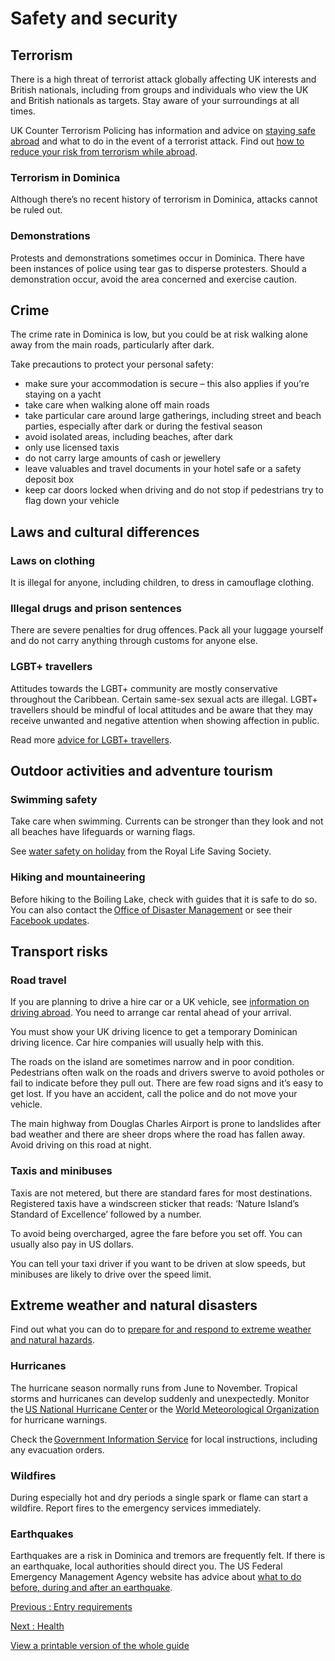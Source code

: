 # Safety and security

## Terrorism

There is a high threat of terrorist attack globally affecting UK interests and British nationals, including from groups and individuals who view the UK and British nationals as targets. Stay aware of your surroundings at all times.

UK Counter Terrorism Policing has information and advice on [staying safe abroad](https://www.counterterrorism.police.uk/safetyadvice/) and what to do in the event of a terrorist attack. Find out [how to reduce your risk from terrorism while abroad](https://www.gov.uk/guidance/reduce-your-risk-from-terrorism-while-abroad).

### Terrorism in Dominica

Although there’s no recent history of terrorism in Dominica, attacks cannot be ruled out.

### Demonstrations

Protests and demonstrations sometimes occur in Dominica. There have been instances of police using tear gas to disperse protesters. Should a demonstration occur, avoid the area concerned and exercise caution.

## Crime

The crime rate in Dominica is low, but you could be at risk walking alone away from the main roads, particularly after dark.

Take precautions to protect your personal safety:

* make sure your accommodation is secure – this also applies if you’re staying on a yacht
* take care when walking alone off main roads
* take particular care around large gatherings, including street and beach parties, especially after dark or during the festival season
* avoid isolated areas, including beaches, after dark
* only use licensed taxis
* do not carry large amounts of cash or jewellery
* leave valuables and travel documents in your hotel safe or a safety deposit box
* keep car doors locked when driving and do not stop if pedestrians try to flag down your vehicle

## Laws and cultural differences

### Laws on clothing

It is illegal for anyone, including children, to dress in camouflage clothing.

### Illegal drugs and prison sentences

There are severe penalties for drug offences. Pack all your luggage yourself and do not carry anything through customs for anyone else.

### LGBT+ travellers

Attitudes towards the LGBT+ community are mostly conservative throughout the Caribbean. Certain same-sex sexual acts are illegal. LGBT+ travellers should be mindful of local attitudes and be aware that they may receive unwanted and negative attention when showing affection in public.

Read more [advice for LGBT+ travellers](https://www.gov.uk/lesbian-gay-bisexual-and-transgender-foreign-travel-advice).

## Outdoor activities and adventure tourism

### Swimming safety

Take care when swimming. Currents can be stronger than they look and not all beaches have lifeguards or warning flags.

See [water safety on holiday](https://www.rlss.org.uk/safety-on-holiday) from the Royal Life Saving Society.

### Hiking and mountaineering

Before hiking to the Boiling Lake, check with guides that it is safe to do so. You can also contact the [Office of Disaster Management](https://odm.gov.dm/) or see their [Facebook updates](https://www.facebook.com/ODMDominica1).

## Transport risks

### Road travel

If you are planning to drive a hire car or a UK vehicle, see [information on driving abroad](https://www.gov.uk/driving-abroad). You need to arrange car rental ahead of your arrival.

You must show your UK driving licence to get a temporary Dominican driving licence. Car hire companies will usually help with this.

The roads on the island are sometimes narrow and in poor condition. Pedestrians often walk on the roads and drivers swerve to avoid potholes or fail to indicate before they pull out. There are few road signs and it’s easy to get lost. If you have an accident, call the police and do not move your vehicle.

The main highway from Douglas Charles Airport is prone to landslides after bad weather and there are sheer drops where the road has fallen away. Avoid driving on this road at night.

### Taxis and minibuses

Taxis are not metered, but there are standard fares for most destinations. Registered taxis have a windscreen sticker that reads: ‘Nature Island’s Standard of Excellence’ followed by a number.

To avoid being overcharged, agree the fare before you set off. You can usually also pay in US dollars.

You can tell your taxi driver if you want to be driven at slow speeds, but minibuses are likely to drive over the speed limit.

## Extreme weather and natural disasters

Find out what you can do to [prepare for and respond to extreme weather and natural hazards](https://www.gov.uk/guidance/tropical-cyclones).

### Hurricanes

The hurricane season normally runs from June to November. Tropical storms and hurricanes can develop suddenly and unexpectedly. Monitor the [US National Hurricane Center](http://www.nhc.noaa.gov/) or the [World Meteorological Organization](https://severeweather.wmo.int/tc/cgn/) for hurricane warnings.

Check the [Government Information Service](https://news.gov.dm/) for local instructions, including any evacuation orders.

### Wildfires

During especially hot and dry periods a single spark or flame can start a wildfire. Report fires to the emergency services immediately.

### Earthquakes

Earthquakes are a risk in Dominica and tremors are frequently felt. If there is an earthquake, local authorities should direct you. The US Federal Emergency Management Agency website has advice about [what to do before, during and after an earthquake](https://www.ready.gov/earthquakes).

[Previous
:
Entry requirements](/foreign-travel-advice/dominica/entry-requirements)

[Next
:
Health](/foreign-travel-advice/dominica/health)

[View a printable version of the whole guide](/foreign-travel-advice/dominica/print)